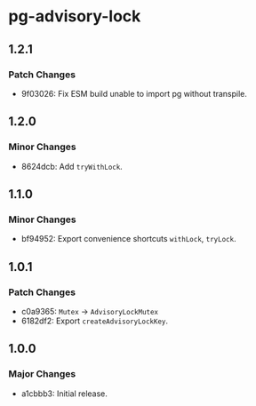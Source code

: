 # pg-advisory-lock

## 1.2.1

### Patch Changes

- 9f03026: Fix ESM build unable to import pg without transpile.

## 1.2.0

### Minor Changes

- 8624dcb: Add `tryWithLock`.

## 1.1.0

### Minor Changes

- bf94952: Export convenience shortcuts `withLock`, `tryLock`.

## 1.0.1

### Patch Changes

- c0a9365: `Mutex` -> `AdvisoryLockMutex`
- 6182df2: Export `createAdvisoryLockKey`.

## 1.0.0

### Major Changes

- a1cbbb3: Initial release.
